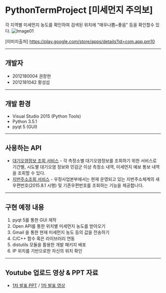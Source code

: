 # PythonTermProject [미세먼지 주의보]

각 지역별 미세먼지 농도를 확인하여 검색된 위치에 "매우나쁨~좋음" 등을 확인할수 있다.
![Image01](https://lh6.ggpht.com/ieEiNpEHiNIzyQ7XOxzgbdAUYoYHXfzcIIa5mcyfPwySryPdEgwCpmsJZYhSIu6VaKY=h900-rw)

[이미지출처] https://play.google.com/store/apps/details?id=com.app.pm10

----------
개발자
----------
+ 2012180004 권창현
+ 2012181042 황성섭

---------
개발 환경
---------
+ Visual Studio 2015 (Python Tools)
+ Python 3.5.1
+ pyqt 5 (GUI)

---------
사용하는 API
---------
+ [대기오염정보 조회 서비스](https://www.data.go.kr/subMain.jsp#/L3B1YnIvdXNlL3ByaS9Jcm9zT3BlbkFwaURldGFpbC9vcGVuQXBpTGlzdFBhZ2UkQF4wMTJtMjEkQF5wdWJsaWNEYXRhUGs9MTUwMDA1ODEkQF5icm1DZD1PQzAwMTIkQF5tYWluRmxhZz10cnVl) - 각 측정소별 대기오염정보를 조회하기 위한 서비스로 기간별, 시도별 대기오염 정보와 민감군 이상 측정소 내역, 미세먼지 예보 통보 내역을 조회할 수 있다.
+ [지번주소조회 서비스](https://www.data.go.kr/subMain.jsp#/L3B1YnIvdXNlL3ByaS9Jcm9zT3BlbkFwaURldGFpbC9vcGVuQXBpTGlzdFBhZ2UkQF4wMTJtMjEkQF5wdWJsaWNEYXRhUGs9MTUwMDAyNjgkQF5icm1DZD1PQzAwMTEkQF5tYWluRmxhZz10cnVl) - 우정사업본부에서는 현재 운영되고 있는 지번주소체계의 새우편번호(2015.8.1 시행) 및 기존우편번호를 조회하는 기능을 제공합니다.


---------
구현 예정 내용
---------
 1. pyqt 5를 통한 GUI 제작
 2. Open API를 통한 위치별 미세먼지 농도를 받아오기
 3. Gmail 을 통한 현재 미세먼지 농도 등의 값을 전송하기
 4. C/C++ 함수 혹은 라이브러리 연동
 5. distutils 모듈을 활용한 개발 패키지 배포
 6. IP 위치를 기반으로한 자신의 위치 확인
 
---------
Youtube 업로드 영상 & PPT 자료
---------
+ [1차 발표 PPT](https://github.com/WindowsHyun/PythonTermProject/blob/master/Documnet/%5B1%EC%B0%A8%5D%EC%8A%A4%ED%81%AC%EB%A6%BD%ED%8A%B8%20%EC%96%B8%EC%96%B4%20%ED%85%80%ED%94%84%EB%A1%9C%EC%A0%9D%ED%8A%B8%20%EA%B8%B0%ED%9A%8D.pptx?raw=true) / [1차 발표 영상](https://www.youtube.com/watch?v=pi8r_2Kas5w)


